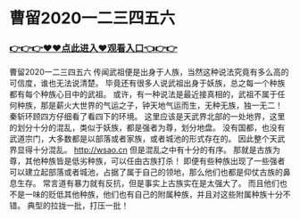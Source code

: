 # 曹留2020一二三四五六

### <a href="https://https://github.com/budfg/haiu/issues/1">👉👉👉♥♥点此进入♥观看入口👈👉👉</a>

曹留2020一二三四五六
 传闻武祖便是出身于人族，当然这种说法究竟有多么高的可信度，谁也无法说清楚。
    毕竟还有很多人说武祖出身于妖族，总之每一个种族都有每个种族心目中的武祖。
    或许，有一种说法是最近接真相的，武祖不属于任何种族，那是薪火大世界的气运之子，钟天地气运而生，无种无族，独一无二！
    秦斩环顾四方仔细看了看四下的环境。
    这里应该是天武界北部的一处地界，这里的划分十分的混乱，类似于妖族，都是强者为尊，划分地盘。
    没有国都，也没有武道宗门，大多数都是以部落或者家族，或者城池的形式存在的。
    因此整个天武界显得十分混乱。
    http://wsao.cn
    但是混乱之中有十分的有序。
    那就是古族为尊，其他种族皆是低劣种族，可以任由古族打杀！
    即便有些种族出现了一些强者可以建立起部落或者城池，占据了属于自己的领地，那么他们也都是仰仗古族的鼻息生存。
    常言道有暴力就有反抗，但是事实上古族实在是太强大了。
    而且他们也不是一味的贬低其他种族，他们也有自己的附属种族，并且对这些附属种族十分不错。
    典型的拉拢一批，打压一批！
